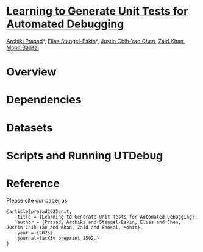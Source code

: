 # [Learning to Generate Unit Tests for Automated Debugging]()
[Archiki Prasad](https://archiki.github.io/)\*, [Elias Stengel-Eskin](https://esteng.github.io/)\*, [Justin Chih-Yao Chen](https://dinobby.github.io/), [Zaid Khan](https://zaidkhan.me/), [Mohit Bansal](https://www.cs.unc.edu/~mbansal/)

# Overview

# Dependencies

# Datasets

# Scripts and Running UTDebug

# Reference
Please cite our paper as 
```
@article{prasad2025unit,
    title = {Learning to Generate Unit Tests for Automated Debugging},
    author = {Prasad, Archiki and Stengel-Eskin, Elias and Chen, Justin Chih-Yao and Khan, Zaid and Bansal, Mohit}, 
    year = {2025},
    journal={arXiv preprint 2502.} 
}
```
